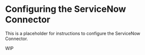 # Configuring the ServiceNow Connector

This is a placeholder for instructions to configure the ServiceNow Connector.

WIP
